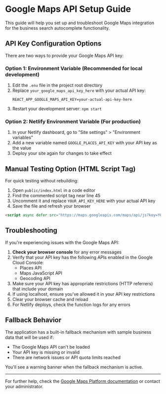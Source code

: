# Google Maps API Setup Guide

This guide will help you set up and troubleshoot Google Maps integration for the business search autocomplete functionality.

## API Key Configuration Options

There are two ways to provide your Google Maps API key:

### Option 1: Environment Variable (Recommended for local development)

1. Edit the `.env` file in the project root directory
2. Replace `your_google_maps_api_key_here` with your actual API key:
   ```
   REACT_APP_GOOGLE_MAPS_API_KEY=your-actual-api-key-here
   ```
3. Restart your development server: `npm start`

### Option 2: Netlify Environment Variable (For production)

1. In your Netlify dashboard, go to "Site settings" > "Environment variables"
2. Add a new variable named `GOOGLE_PLACES_API_KEY` with your API key as the value
3. Deploy your site again for changes to take effect

## Manual Testing Option (HTML Script Tag)

For quick testing without rebuilding:

1. Open `public/index.html` in a code editor
2. Find the commented script tag near line 45
3. Uncomment it and replace `YOUR_API_KEY_HERE` with your actual API key
4. Save the file and refresh your browser

```html
<script async defer src="https://maps.googleapis.com/maps/api/js?key=YOUR_API_KEY_HERE&libraries=places&callback=initGoogleMapsAPI"></script>
```

## Troubleshooting

If you're experiencing issues with the Google Maps API:

1. **Check your browser console** for any error messages
2. Verify that your API key has the following APIs enabled in the Google Cloud Console:
   - Places API
   - Maps JavaScript API
   - Geocoding API
3. Make sure your API key has appropriate restrictions (HTTP referrers) that include your domain
4. If using localhost, ensure you've allowed it in your API key restrictions
5. Clear your browser cache and reload
6. For Netlify deploys, check the function logs for any errors

## Fallback Behavior

The application has a built-in fallback mechanism with sample business data that will be used if:

- The Google Maps API can't be loaded
- Your API key is missing or invalid
- There are network issues or API quota limits reached

You'll see a warning banner when the fallback mechanism is active.

---

For further help, check the [Google Maps Platform documentation](https://developers.google.com/maps/documentation) or contact your administrator.